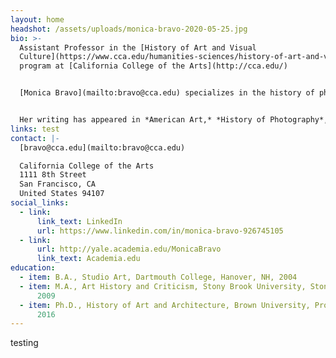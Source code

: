 ```yaml
---
layout: home
headshot: /assets/uploads/monica-bravo-2020-05-25.jpg
bio: >-
  Assistant Professor in the [History of Art and Visual
  Culture](https://www.cca.edu/humanities-sciences/history-of-art-and-visual-culture/)
  program at [California College of the Arts](http://cca.edu/)


  [Monica Bravo](mailto:bravo@cca.edu) specializes in the history of photography and the modern art of the Americas. Her first book, *[Greater American Camera: Making Modernism in Mexico](https://yalebooks.yale.edu/book/9780300253634/greater-american-camera)*, will be published by Yale University Press in June 2021, with support from the Terra and Wyeth Foundations for American Art. The book examines exchanges between U.S. modernist photographers--including Edward Weston, Tina Modotti, Paul Strand, and Helen Levitt--and modern Mexican artists working in painting, poetry, music, photography, and film, resulting in the development of a Greater American modernism in the interwar period. Bravo's research has been supported by fellowships from the [Center for Advanced Study in the Visual Arts (CASVA)](https://www.nga.gov/research/casva.html), the [Center for Creative Photography](https://ccp.arizona.edu/), the [Georgia O’Keeffe Research Center](https://www.okeeffemuseum.org/research-center/), the [Harry Ransom Center](http://www.hrc.utexas.edu/), the [Huntington Library](https://www.huntington.org/library-collections) and [Art Collections](http://www.huntington.org/artcollections/), and the [Terra Foundation for American Art](https://www.terraamericanart.org/).


  Her writing has appeared in *American Art,* *History of Photography*, *[The History of Illustration](https://www.bloomsbury.com/us/history-of-illustration-9781501342110/)*, *[caa.reviews](http://www.caareviews.org/reviews/3133%20-%20.Wir2ElWnGUk#.X7CVAZNKjAM)*, *Art Criticism,* and *Panorama: Journal of the Association of Historians of American Art,* for which she co-guest edited an essay collection titled "[Re-Reading American Photographs](https://editions.lib.umn.edu/panorama/article/re-reading-american-photographs/)." Prior to coming to CCA, Bravo was a Lecturer at [Yale University](https://www.yale.edu/) in the [History of Art Department](https://arthistory.yale.edu/) and [Program in Ethnicity, Race, and Migration](https://erm.yale.edu/), where she developed [ParkCulture](http://www.parkculture.org/) with her students. She is an inaugural co-chair of [Photography Network](https://www.photographynetwork.net/), a CAA Affiliated Society.
links: test
contact: |-
  [bravo@cca.edu](mailto:bravo@cca.edu)

  California College of the Arts  
  1111 8th Street  
  San Francisco, CA  
  United States 94107
social_links:
  - link:
      link_text: LinkedIn
      url: https://www.linkedin.com/in/monica-bravo-926745105
  - link:
      url: http://yale.academia.edu/MonicaBravo
      link_text: Academia.edu
education:
  - item: B.A., Studio Art, Dartmouth College, Hanover, NH, 2004
  - item: M.A., Art History and Criticism, Stony Brook University, Stony Brook, NY,
      2009
  - item: Ph.D., History of Art and Architecture, Brown University, Providence, RI,
      2016
---
```


testing